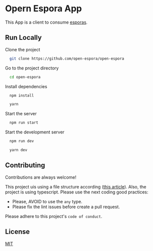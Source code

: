 # Opern Espora App

This App is a client to consume [esporas](https://github.com/open-espora/definition).


## Run Locally

Clone the project

```bash
  git clone https://github.com/open-espora/open-espora
```

Go to the project directory

```bash
  cd open-espora
```

Install dependencies

```bash
  npm install
```

```bash
  yarn
```

Start the server

```bash
  npm run start
```



Start the development server

```bash
  npm run dev
```

```bash
  yarn dev
```

## Contributing

Contributions are always welcome!


This project uis using a file structure according ([this article](https://www.freecodecamp.org/news/a-better-way-to-structure-react-projects/)).
Also, the project is using typescript. Please use the next coding good practices:

* Please, AVOID to use the `any` type.
* Please fix the lint issues before create a pull request.

Please adhere to this project's `code of conduct`.

## License

[MIT](https://choosealicense.com/licenses/mit/)

